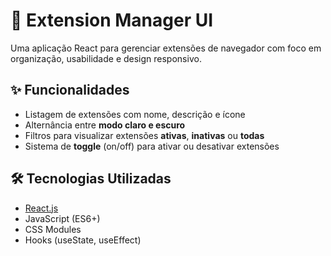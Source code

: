 # 🧩 Extension Manager UI

Uma aplicação React para gerenciar extensões de navegador com foco em organização, usabilidade e design responsivo.

## ✨ Funcionalidades

- Listagem de extensões com nome, descrição e ícone
- Alternância entre **modo claro e escuro**
- Filtros para visualizar extensões **ativas**, **inativas** ou **todas**
- Sistema de **toggle** (on/off) para ativar ou desativar extensões

## 🛠️ Tecnologias Utilizadas

- [React.js](https://reactjs.org/)
- JavaScript (ES6+)
- CSS Modules
- Hooks (useState, useEffect)


